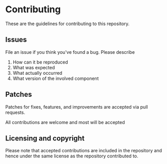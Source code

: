 # Contributing

These are the guidelines for contributing to this repository.

## Issues

File an issue if you think you've found a bug. Please describe

1. How can it be reproduced
2. What was expected
3. What actually occurred
4. What version of the involved component

## Patches

Patches for fixes, features, and improvements are accepted via pull requests.

All contributions are welcome and most will be accepted

## Licensing and copyright

Please note that accepted contributions are included in the repository and hence 
under the same license as the repository contributed to.

